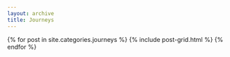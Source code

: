 ```yaml
---
layout: archive
title: Journeys
---
```


<div class="tiles">
{% for post in site.categories.journeys %}
	{% include post-grid.html %}
{% endfor %}
</div><!-- /.tiles -->
